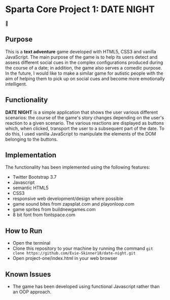 # Sparta Core Project 1: DATE NIGHT

:rocket:

## Purpose
This is a **text adventure** game developed with HTML5, CSS3 and vanilla JavaScript. The main purpose of the game is to help its users detect and assess different social cues in the complex configurations produced during the course of a date; in addition, the game also serves a comedic purpose. In the future, I would like to make a similar game for autistic people with the aim of helping them to pick up on social cues and become more emotionally intelligent.

## Functionality
**DATE NIGHT** is a simple application that shows the user various different scenarios: the course of the game's story changes depending on the user's reaction to a given scenario. The various reactions are displayed as buttons which, when clicked, transport the user to a subsequent part of the date. To do this, I used vanilla JavaScript to manipulate the elements of the DOM belonging to the buttons.

## Implementation

The functionality has been implemented using the following features:

* Twitter Bootstrap 3.7
* Javascript
* semantic HTML5
* CSS3
* responsive web development/design where possible
* game sound bites from zapsplat.com and playonloop.com
* game sprites from buildnewgames.com
* 8 bit font from fontspace.com

## How to Run
* Open the terminal
* Clone this repository to your machine by running the command ```git clone https://github.com/Evie-Skinner18/date-night.git ```
* Open project-one/index.html in your web browser

## Known Issues
* The game has been developed using functional Javascript rather than an OOP approach.
